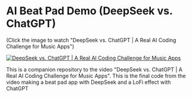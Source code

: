 # AI Beat Pad Demo (DeepSeek vs. ChatGPT)

(Click the image to watch "DeepSeek vs. ChatGPT | A Real AI Coding Challenge for Music Apps")

[![DeepSeek vs. ChatGPT | A Real AI Coding Challenge for Music Apps](https://img.youtube.com/vi/hy8nYDQnKW0/0.jpg)](https://www.youtube.com/watch?v=hy8nYDQnKW0 "DeepSeek vs. ChatGPT | A Real AI Coding Challenge for Music Apps")

This is a companion repository to the video "DeepSeek vs. ChatGPT | A Real AI Coding Challenge for Music Apps". This is the final code from the video making a beat pad app with DeepSeek and a LoFi effect with ChatGPT
